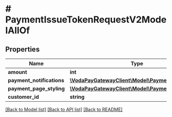 # # PaymentIssueTokenRequestV2ModelAllOf

## Properties

Name | Type | Description | Notes
------------ | ------------- | ------------- | -------------
**amount** | **int** |  |
**payment_notifications** | [**\VodaPayGatewayClient\Model\PaymentNotifications**](PaymentNotifications.md) |  | [optional]
**payment_page_styling** | [**\VodaPayGatewayClient\Model\PaymentPageStyling**](PaymentPageStyling.md) |  | [optional]
**customer_id** | **string** |  | [optional]

[[Back to Model list]](../../README.md#models) [[Back to API list]](../../README.md#endpoints) [[Back to README]](../../README.md)

